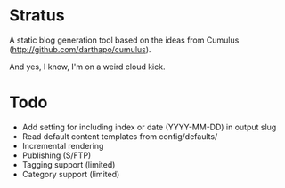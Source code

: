 # Stratus

A static blog generation tool based on the ideas from Cumulus (http://github.com/darthapo/cumulus).

And yes, I know, I'm on a weird cloud kick.

# Todo

* Add setting for including index or date (YYYY-MM-DD) in output slug
* Read default content templates from config/defaults/
* Incremental rendering
* Publishing (S/FTP)
* Tagging support (limited)
* Category support (limited)
